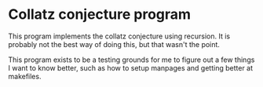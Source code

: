 # Collatz conjecture program
This program implements the collatz conjecture using recursion.  It is probably not the best way of doing this, but that wasn't the point.

This program exists to be a testing grounds for me to figure out a few things I want to know better, such as how to setup manpages and getting better at makefiles.
